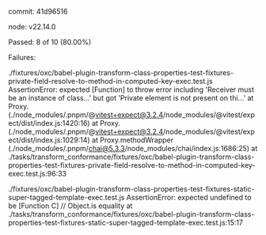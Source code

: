 commit: 41d96516

node: v22.14.0

Passed: 8 of 10 (80.00%)

Failures:

./fixtures/oxc/babel-plugin-transform-class-properties-test-fixtures-private-field-resolve-to-method-in-computed-key-exec.test.js
AssertionError: expected [Function] to throw error including 'Receiver must be an instance of class…' but got 'Private element is not present on thi…'
    at Proxy.<anonymous> (./node_modules/.pnpm/@vitest+expect@3.2.4/node_modules/@vitest/expect/dist/index.js:1420:16)
    at Proxy.<anonymous> (./node_modules/.pnpm/@vitest+expect@3.2.4/node_modules/@vitest/expect/dist/index.js:1029:14)
    at Proxy.methodWrapper (./node_modules/.pnpm/chai@5.3.3/node_modules/chai/index.js:1686:25)
    at ./tasks/transform_conformance/fixtures/oxc/babel-plugin-transform-class-properties-test-fixtures-private-field-resolve-to-method-in-computed-key-exec.test.js:96:33

./fixtures/oxc/babel-plugin-transform-class-properties-test-fixtures-static-super-tagged-template-exec.test.js
AssertionError: expected undefined to be [Function C] // Object.is equality
    at ./tasks/transform_conformance/fixtures/oxc/babel-plugin-transform-class-properties-test-fixtures-static-super-tagged-template-exec.test.js:15:17
